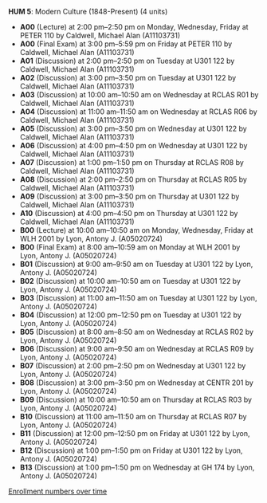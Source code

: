 **HUM 5**: Modern Culture (1848-Present) (4 units)

- **A00** (Lecture) at 2:00 pm–2:50 pm on Monday, Wednesday, Friday at PETER 110 by Caldwell, Michael Alan (A11103731)
- **A00** (Final Exam) at 3:00 pm–5:59 pm on Friday at PETER 110 by Caldwell, Michael Alan (A11103731)
- **A01** (Discussion) at 2:00 pm–2:50 pm on Tuesday at U301 122 by Caldwell, Michael Alan (A11103731)
- **A02** (Discussion) at 3:00 pm–3:50 pm on Tuesday at U301 122 by Caldwell, Michael Alan (A11103731)
- **A03** (Discussion) at 10:00 am–10:50 am on Wednesday at RCLAS R01 by Caldwell, Michael Alan (A11103731)
- **A04** (Discussion) at 11:00 am–11:50 am on Wednesday at RCLAS R06 by Caldwell, Michael Alan (A11103731)
- **A05** (Discussion) at 3:00 pm–3:50 pm on Wednesday at U301 122 by Caldwell, Michael Alan (A11103731)
- **A06** (Discussion) at 4:00 pm–4:50 pm on Wednesday at U301 122 by Caldwell, Michael Alan (A11103731)
- **A07** (Discussion) at 1:00 pm–1:50 pm on Thursday at RCLAS R08 by Caldwell, Michael Alan (A11103731)
- **A08** (Discussion) at 2:00 pm–2:50 pm on Thursday at RCLAS R05 by Caldwell, Michael Alan (A11103731)
- **A09** (Discussion) at 3:00 pm–3:50 pm on Thursday at U301 122 by Caldwell, Michael Alan (A11103731)
- **A10** (Discussion) at 4:00 pm–4:50 pm on Thursday at U301 122 by Caldwell, Michael Alan (A11103731)
- **B00** (Lecture) at 10:00 am–10:50 am on Monday, Wednesday, Friday at WLH 2001 by Lyon, Antony J. (A05020724)
- **B00** (Final Exam) at 8:00 am–10:59 am on Monday at WLH 2001 by Lyon, Antony J. (A05020724)
- **B01** (Discussion) at 9:00 am–9:50 am on Tuesday at U301 122 by Lyon, Antony J. (A05020724)
- **B02** (Discussion) at 10:00 am–10:50 am on Tuesday at U301 122 by Lyon, Antony J. (A05020724)
- **B03** (Discussion) at 11:00 am–11:50 am on Tuesday at U301 122 by Lyon, Antony J. (A05020724)
- **B04** (Discussion) at 12:00 pm–12:50 pm on Tuesday at U301 122 by Lyon, Antony J. (A05020724)
- **B05** (Discussion) at 8:00 am–8:50 am on Wednesday at RCLAS R02 by Lyon, Antony J. (A05020724)
- **B06** (Discussion) at 9:00 am–9:50 am on Wednesday at RCLAS R09 by Lyon, Antony J. (A05020724)
- **B07** (Discussion) at 2:00 pm–2:50 pm on Wednesday at U301 122 by Lyon, Antony J. (A05020724)
- **B08** (Discussion) at 3:00 pm–3:50 pm on Wednesday at CENTR 201 by Lyon, Antony J. (A05020724)
- **B09** (Discussion) at 10:00 am–10:50 am on Thursday at RCLAS R03 by Lyon, Antony J. (A05020724)
- **B10** (Discussion) at 11:00 am–11:50 am on Thursday at RCLAS R07 by Lyon, Antony J. (A05020724)
- **B11** (Discussion) at 12:00 pm–12:50 pm on Friday at U301 122 by Lyon, Antony J. (A05020724)
- **B12** (Discussion) at 1:00 pm–1:50 pm on Friday at U301 122 by Lyon, Antony J. (A05020724)
- **B13** (Discussion) at 1:00 pm–1:50 pm on Wednesday at GH 174 by Lyon, Antony J. (A05020724)

[Enrollment numbers over time](./HUM5.tsv)
